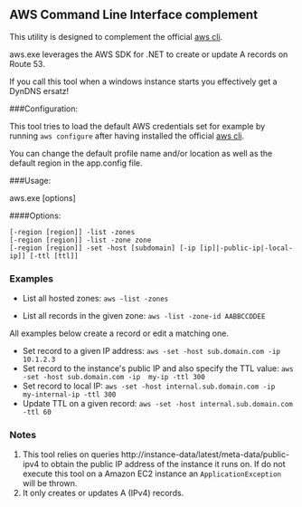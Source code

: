 ## AWS Command Line Interface complement

This utility is designed to complement the official [aws cli](http://aws.amazon.com/cli/).

aws.exe leverages the AWS SDK for .NET to create or update A records on Route 53.

If you call this tool when a windows instance starts you effectively get a DynDNS ersatz!

###Configuration:

This tool tries to load the default AWS credentials set for example by running `aws configure` after having installed the official [aws cli](http://aws.amazon.com/cli/).

You can change the default profile name and/or location as well as the default region in the app.config file.

###Usage:

aws.exe [options]
            
####Options:
    
    [-region [region]] -list -zones
    [-region [region]] -list -zone zone
    [-region [region]] -set -host [subdomain] [-ip [ip]|-public-ip|-local-ip]] [-ttl [ttl]]

### Examples

- List all hosted zones:
    `aws -list -zones`

- List all records in the given zone:
    `aws -list -zone-id AABBCCDDEE`

All examples below create a record or edit a matching one.

- Set record to a given IP address: 
    `aws -set -host sub.domain.com -ip 10.1.2.3`
- Set record to the instance's public IP and also specify the TTL value: 
    `aws -set -host sub.domain.com -ip  my-ip -ttl 300`
- Set record to local IP: 
    `aws -set -host internal.sub.domain.com -ip  my-internal-ip -ttl 300`
- Update TTL on a given record: 
    `aws -set -host internal.sub.domain.com -ttl 60`

### Notes

1. This tool relies on queries http://instance-data/latest/meta-data/public-ipv4 to obtain the public IP address of the instance it runs on. If do not execute this tool on a Amazon EC2 instance an `ApplicationException` will be thrown.
2. It only creates or updates A (IPv4) records.